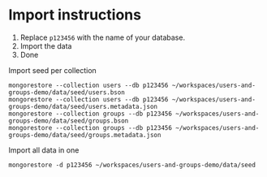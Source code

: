 Import instructions
===========
1. Replace ```p123456``` with the name of your database.
2. Import the data
3. Done


Import seed per collection
```
mongorestore --collection users --db p123456 ~/workspaces/users-and-groups-demo/data/seed/users.bson
mongorestore --collection users --db p123456 ~/workspaces/users-and-groups-demo/data/seed/users.metadata.json
mongorestore --collection groups --db p123456 ~/workspaces/users-and-groups-demo/data/seed/groups.bson
mongorestore --collection groups --db p123456 ~/workspaces/users-and-groups-demo/data/seed/groups.metadata.json
```

Import all data in one
```
mongorestore -d p123456 ~/workspaces/users-and-groups-demo/data/seed
```
